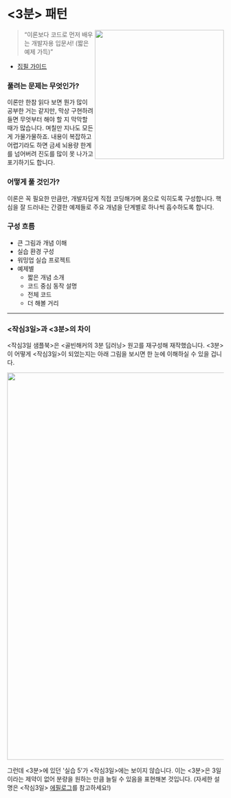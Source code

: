 # <3분> 패턴

<img src="https://github.com/WegraLee/Writing-IT-Books/blob/master/3%20Minutes/3_minutes_deep_learning.png?raw=true" width="300" align="right"></img>

> “이론보다 코드로 먼저 배우는 개발자용 입문서! (짧은 예제 가득)”

- [집필 가이드](https://github.com/hanbitmedia/Writing-IT-Books/blob/master/3%20Minutes/%5B3%EB%B6%84%5D%20%EC%A7%91%ED%95%84%20%EA%B0%80%EC%9D%B4%EB%93%9C-0313.pdf)

### 풀려는 문제는 무엇인가?

이론만 한참 읽다 보면 뭔가 많이 공부한 거는 같지만, 막상 구현하려 들면 무엇부터 해야 할 지 막막할 때가 많습니다. 며칠만 지나도 모든 게 가물가물하죠. 내용이 복잡하고 어렵기라도 하면 금세 뇌용량 한계를 넘어버려 진도를 많이 못 나가고 포기하기도 합니다.

### 어떻게 풀 것인가?

이론은 꼭 필요한 만큼만, 개발자답게 직접 코딩해가며 몸으로 익히도록 구성합니다. 핵심을 잘 드러내는 간결한 예제들로 주요 개념을 단계별로 하나씩 흡수하도록 합니다.

### 구성 흐름

- 큰 그림과 개념 이해
- 실습 환경 구성
- 워밍업 실습 프로젝트
- 예제별
  - 짧은 개념 소개
  - 코드 중심 동작 설명
  - 전체 코드
  - 더 해볼 거리

----

### <작심3일>과 <3분>의 차이
<작심3일 샘플북>은 <골빈해커의 3분 딥러닝> 원고를 재구성해 재작했습니다. <3분>이 어떻게 <작심3일>이 되었는지는 아래 그림을 보시면 한 눈에 이해하실 수 있을 겁니다.

<img src="https://github.com/hanbitmedia/Writing-IT-Books/blob/master/3%20Days%20Later/3%EB%B6%84vs%EC%9E%913.PNG?raw=true" width="900">

그런데 <3분>에 있던 '실습 5'가 <작심3일>에는 보이지 않습니다. 이는 <3분>은 3일이라는 제약이 없어 분량을 원하는 만큼 늘릴 수 있음을 표현해본 것입니다. (자세한 설명은 <작심3일> [에필로그](https://github.com/hanbitmedia/Writing-IT-Books/blob/master/3%20Days%20Later/epilogue.md)를 참고하세요!)
